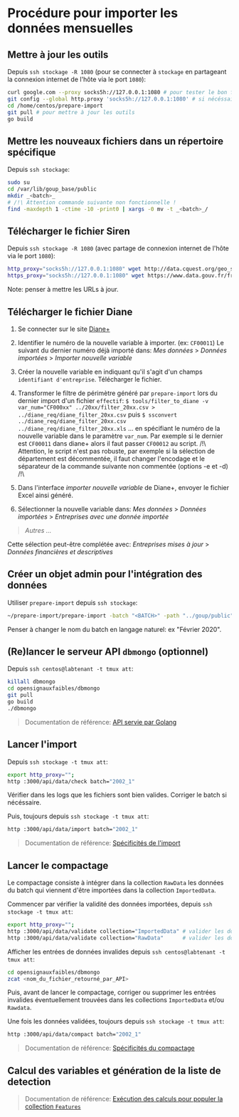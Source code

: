 # Procédure pour importer les données mensuelles

## Mettre à jour les outils

Depuis `ssh stockage -R 1080` (pour se connecter à `stockage` en partageant la connexion internet de l'hôte via le port `1080`):

```sh
curl google.com --proxy socks5h://127.0.0.1:1080 # pour tester le bon fonctionnement du proxy http
git config --global http.proxy 'socks5h://127.0.0.1:1080' # si nécéssaire: pour que git utilise le proxy
cd /home/centos/prepare-import
git pull # pour mettre à jour les outils
go build
```

## Mettre les nouveaux fichiers dans un répertoire spécifique

Depuis `ssh stockage`:

```sh
sudo su
cd /var/lib/goup_base/public
mkdir _<batch>_
# /!\ Attention commande suivante non fonctionnelle !
find -maxdepth 1 -ctime -10 -print0 | xargs -0 mv -t _<batch>_/
```

## Télécharger le fichier Siren

Depuis `ssh stockage -R 1080` (avec partage de connexion internet de l'hôte via le port `1080`):

```sh
http_proxy="socks5h://127.0.0.1:1080" wget http://data.cquest.org/geo_sirene/v2019/last/StockEtablissement_utf8_geo.csv.gz
https_proxy="socks5h://127.0.0.1:1080" wget https://www.data.gouv.fr/fr/datasets/r/c63c91ec-7659-490b-baac-98ee599ece37
```

Note: penser à mettre les URLs à jour.

## Télécharger le fichier Diane

1. Se connecter sur le site [Diane+](https://diane.bvdinfo.com)

2. Identifier le numéro de la nouvelle variable à importer. (ex: `CF00011`)
   Le suivant du dernier numéro déjà importé dans:
   _Mes données_ > _Données importées_ > _Importer nouvelle variable_

3. Créer la nouvelle variable en indiquant qu'il s'agit d'un champs `identifiant d'entreprise`.
   Télécharger le fichier.
   
4. Transformer le filtre de périmètre généré par `prepare-import` lors du dernier import d'un fichier `effectif`:
   `$ tools/filter_to_diane -v var_num="CF000xx" ../20xx/filter_20xx.csv > ../diane_req/diane_filter_20xx.csv`
   puis `$ ssconvert ../diane_req/diane_filter_20xx.csv ../diane_req/diane_filter_20xx.xls`
   ... en spécifiant le numéro de la nouvelle variable dans le paramètre `var_num`.
   Par exemple si le dernier est `CF00011` dans diane+ alors il faut passer `CF00012` au script.
   /!\ Attention, le script n'est pas robuste, par exemple si la sélection de
   département est décommentée, il faut changer l'encodage et le séparateur de la
   commande suivante non commentée (options -e et -d) /!\

5. Dans l'interface _importer nouvelle variable_ de Diane+, envoyer le fichier Excel ainsi généré.

6. Sélectionner la nouvelle variable dans:
   _Mes données_ > _Données importées_ > _Entreprises avec une donnée importée_

> _Autres ..._

Cette sélection peut-être complétée avec:
_Entreprises mises à jour_ > _Données financières et descriptives_

## Créer un objet admin pour l'intégration des données

Utiliser `prepare-import` depuis `ssh stockage`:

```sh
~/prepare-import/prepare-import -batch "<BATCH>" -path "../goup/public"
```

Penser à changer le nom du batch en langage naturel: ex "Février 2020".

## (Re)lancer le serveur API `dbmongo` (optionnel)

Depuis `ssh centos@labtenant -t tmux att`:

```sh
killall dbmongo
cd opensignauxfaibles/dbmongo
git pull
go build
./dbmongo
```

> Documentation de référence: [API servie par Golang](https://github.com/signaux-faibles/documentation/blob/master/processus-traitement-donnees.md#lapi-servie-par-golang)

## Lancer l'import

Depuis `ssh stockage -t tmux att`:

```sh
export http_proxy="";
http :3000/api/data/check batch="2002_1"
```

Vérifier dans les logs que les fichiers sont bien valides. Corriger le batch si nécéssaire.

Puis, toujours depuis `ssh stockage -t tmux att`:

```sh
http :3000/api/data/import batch="2002_1"
```

> Documentation de référence: [Spécificités de l'import](https://github.com/signaux-faibles/documentation/blob/master/processus-traitement-donnees.md#sp%C3%A9cificit%C3%A9s-de-limport)

## Lancer le compactage

Le compactage consiste à intégrer dans la collection `RawData` les données du batch qui viennent d'être importées dans la collection `ImportedData`.

Commencer par vérifier la validité des données importées, depuis `ssh stockage -t tmux att`:

```sh
export http_proxy="";
http :3000/api/data/validate collection="ImportedData" # valider les données importées
http :3000/api/data/validate collection="RawData"      # valider les données déjà en bdd (recommandé)
```

Afficher les entrées de données invalides depuis `ssh centos@labtenant -t tmux att`:

```sh
cd opensignauxfaibles/dbmongo
zcat <nom_du_fichier_retourné_par_API>
```

Puis, avant de lancer le compactage, corriger ou supprimer les entrées invalides éventuellement trouvées dans les collections `ImportedData` et/ou `Rawdata`.

Une fois les données validées, toujours depuis `ssh stockage -t tmux att`:

```sh
http :3000/api/data/compact batch="2002_1"
```

> Documentation de référence: [Spécificités du compactage](https://github.com/signaux-faibles/documentation/blob/master/processus-traitement-donnees.md#sp%C3%A9cificit%C3%A9s-du-compactage)

## Calcul des variables et génération de la liste de detection

> Documentation de référence: [Exécution des calculs pour populer la collection `Features`](https://github.com/signaux-faibles/documentation/blob/master/prise-en-main.md#5-ex%C3%A9cution-des-calculs-pour-populer-la-collection-features)
